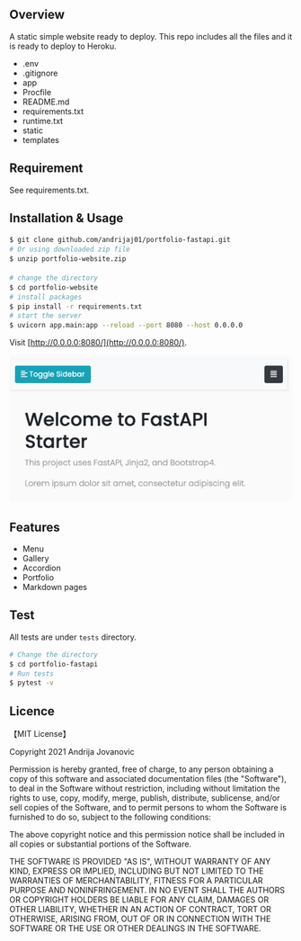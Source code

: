 

## Overview

A static simple website ready to deploy.
This repo includes all the files and it is ready to deploy to Heroku.

- .env
- .gitignore
- app
- Procfile
- README.md
- requirements.txt
- runtime.txt
- static
- templates

## Requirement

See requirements.txt.

## Installation & Usage

```bash
$ git clone github.com/andrijaj01/portfolio-fastapi.git
# Or using downloaded zip file 
$ unzip portfolio-website.zip

# change the directory
$ cd portfolio-website
# install packages
$ pip install -r requirements.txt
# start the server
$ uvicorn app.main:app --reload --port 8080 --host 0.0.0.0
```

Visit [http://0.0.0.0:8080/](http://0.0.0.0:8080/).

![Starting](./images/image-1.png)

## Features

- Menu
- Gallery
- Accordion
- Portfolio
- Markdown pages

## Test

All tests are under `tests` directory.

```bash
# Change the directory
$ cd portfolio-fastapi
# Run tests
$ pytest -v
```



## Licence

【MIT License】

Copyright 2021 Andrija Jovanovic

Permission is hereby granted, free of charge, to any person obtaining a copy of this software and associated documentation files (the "Software"), to deal in the Software without restriction, including without limitation the rights to use, copy, modify, merge, publish, distribute, sublicense, and/or sell copies of the Software, and to permit persons to whom the Software is furnished to do so, subject to the following conditions:

The above copyright notice and this permission notice shall be included in all copies or substantial portions of the Software.

THE SOFTWARE IS PROVIDED "AS IS", WITHOUT WARRANTY OF ANY KIND, EXPRESS OR IMPLIED, INCLUDING BUT NOT LIMITED TO THE WARRANTIES OF MERCHANTABILITY, FITNESS FOR A PARTICULAR PURPOSE AND NONINFRINGEMENT. IN NO EVENT SHALL THE AUTHORS OR COPYRIGHT HOLDERS BE LIABLE FOR ANY CLAIM, DAMAGES OR OTHER LIABILITY, WHETHER IN AN ACTION OF CONTRACT, TORT OR OTHERWISE, ARISING FROM, OUT OF OR IN CONNECTION WITH THE SOFTWARE OR THE USE OR OTHER DEALINGS IN THE SOFTWARE.

